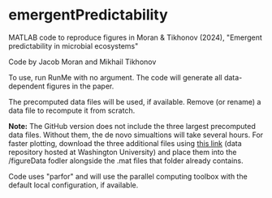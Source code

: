 # emergentPredictability
MATLAB code to reproduce figures in Moran &amp; Tikhonov (2024), "Emergent predictability in microbial ecosystems"

Code by Jacob Moran and Mikhail Tikhonov

To use, run RunMe with no argument. The code will generate all data-dependent figures in the paper.

The precomputed data files will be used, if available. Remove (or rename) a data file to recompute it from scratch.

**Note:** The GitHub version does not include the three largest precomputed data files. Without them, the de novo simualtions will take several hours. For faster plotting, download the three additional files using [this link](https://wustl.box.com/s/q8h6fqmwy9aimn5ta6kqnxq8stb7jlz4) (data repository hosted at Washington University) and place them into the /figureData fodler alongside the .mat files that folder already contains.

Code uses "parfor" and will use the parallel computing toolbox with the default local configuration, if available.

